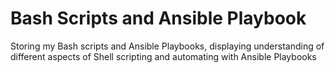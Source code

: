 # Bash Scripts and Ansible Playbook
Storing my Bash scripts and Ansible Playbooks, displaying understanding of different aspects of Shell scripting and automating with Ansible Playbooks
